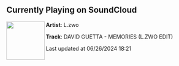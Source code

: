 ## Currently Playing on SoundCloud

[<img align="left" width="100" src="https://i1.sndcdn.com/artworks-XKYHp2IqdXdwCoge-vFN1Ig-t500x500.jpg">](https://soundcloud.com/lzwomusic/david-guetta-memories-lzwo-edit-free-dl)

**Artist**: L.zwo 

**Track**: DAVID GUETTA - MEMORIES (L.ZWO EDIT)

Last updated at 06/26/2024 18:21
